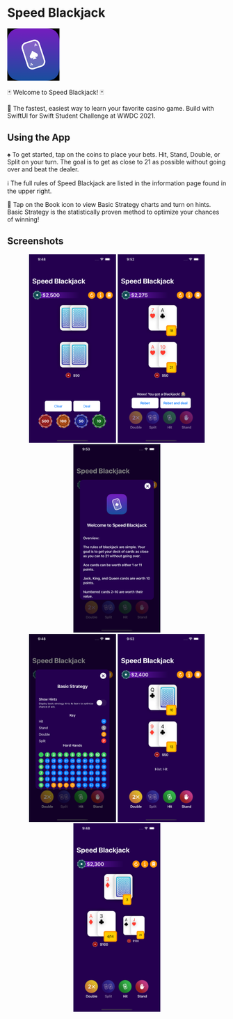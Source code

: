 # Speed Blackjack

![App Icon](https://github.com/ajevans99/blackjack-ios/blob/main/SpeedBlackjack/Assets.xcassets/AppIcon.appiconset/Icon-App-60x60%402x.png)

 🃏 Welcome to Speed Blackjack! 🃏

 🎰 The fastest, easiest way to learn your favorite casino game. Build with SwiftUI for Swift Student Challenge at WWDC 2021.

 ## Using the App

 ♠️ To get started, tap on the coins to place your bets. Hit, Stand, Double, or Split on your turn. The goal is to get as close to 21 as possible without going over and beat the dealer.

 ℹ️ The full rules of Speed Blackjack are listed in the information page found in the upper right.

 📖 Tap on the Book icon to view Basic Strategy charts and turn on hints. Basic Strategy is the statistically proven method to optimize your chances of winning!

## Screenshots

<div align="center">
  <img src="https://github.com/ajevans99/blackjack-ios/blob/main/screenshots/betting.png" alt="Betting your coins" width="200">
  <img src="https://github.com/ajevans99/blackjack-ios/blob/main/screenshots/blackjack.png" alt="Player blackjack win" width="200">
  <img src="https://github.com/ajevans99/blackjack-ios/blob/main/screenshots/info.png" alt="Information page" width="200">
</div>

<div align="center">
  <img src="https://github.com/ajevans99/blackjack-ios/blob/main/screenshots/basic_strategy.png" alt="Basic Strategy tables and options" width="200">
  <img src="https://github.com/ajevans99/blackjack-ios/blob/main/screenshots/hint.png" alt="Hints On" width="200">
</div>

<div align="center">
  <img src="https://github.com/ajevans99/blackjack-ios/blob/main/screenshots/split.png" alt="Splitting the deck" width="200">
</div>

